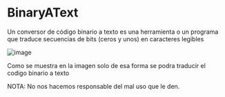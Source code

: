 # BinaryAText

Un conversor de código binario a texto es una herramienta o un programa que traduce secuencias de bits (ceros y unos) en caracteres legibles

![image](https://github.com/Nova1lc/BinaryAText/assets/141974150/a08719e5-a846-4744-a2c4-eef801323557)

Como se muestra en la imagen solo de esa forma se podra traducir el codigo binario a texto


NOTA: No nos hacemos responsable del mal uso que le den.

